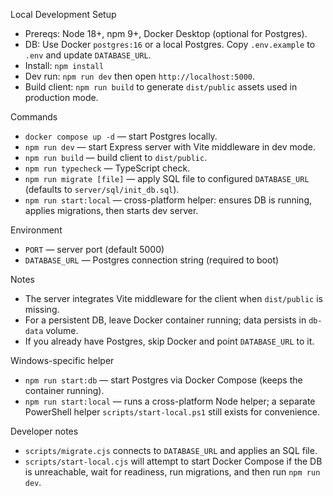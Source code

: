 ﻿Local Development Setup

- Prereqs: Node 18+, npm 9+, Docker Desktop (optional for Postgres).
- DB: Use Docker `postgres:16` or a local Postgres. Copy `.env.example` to `.env` and update `DATABASE_URL`.
- Install: `npm install`
- Dev run: `npm run dev` then open `http://localhost:5000`.
- Build client: `npm run build` to generate `dist/public` assets used in production mode.

Commands

- `docker compose up -d` — start Postgres locally.
- `npm run dev` — start Express server with Vite middleware in dev mode.
- `npm run build` — build client to `dist/public`.
- `npm run typecheck` — TypeScript check.
- `npm run migrate [file]` — apply SQL file to configured `DATABASE_URL` (defaults to `server/sql/init_db.sql`).
- `npm run start:local` — cross-platform helper: ensures DB is running, applies migrations, then starts dev server.

Environment

- `PORT` — server port (default 5000)
- `DATABASE_URL` — Postgres connection string (required to boot)

Notes

- The server integrates Vite middleware for the client when `dist/public` is missing.
- For a persistent DB, leave Docker container running; data persists in `db-data` volume.
- If you already have Postgres, skip Docker and point `DATABASE_URL` to it.

Windows-specific helper

- `npm run start:db` — start Postgres via Docker Compose (keeps the container running).
- `npm run start:local` — runs a cross-platform Node helper; a separate PowerShell helper `scripts/start-local.ps1` still exists for convenience.

Developer notes

- `scripts/migrate.cjs` connects to `DATABASE_URL` and applies an SQL file.
- `scripts/start-local.cjs` will attempt to start Docker Compose if the DB is unreachable, wait for readiness, run migrations, and then run `npm run dev`.

